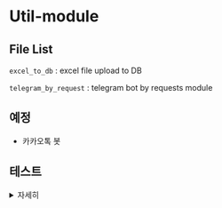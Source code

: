 # Util-module

## File List
`excel_to_db` : excel file upload to DB

`telegram_by_request` : telegram bot by requests module

## 예정
- 카카오톡 봇 

## 테스트
<details><summary> 자세히 </summary>
<p>
  [190103] ELMO: Deep contextualized word representations - NACLL 2018 <br>
  [190113] Trnasformer: Attention is all you need - NIPS 2017 <br>
  [190131] Skeleton-Response Dialogue Generation Guided by Retrieval Memory <br>
</p>
</details>


